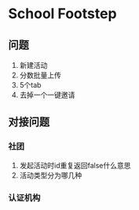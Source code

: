 # School Footstep

## 问题

1. 新建活动
2. 分数批量上传
3. 5个tab
4. 去掉一个一键邀请

## 对接问题

### 社团

1. 发起活动时id重复返回false什么意思
2. 活动类型分为哪几种

### 认证机构